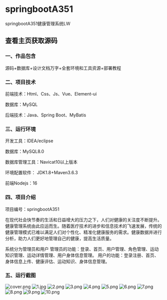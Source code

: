 # springbootA351
springbootA351健康管理系统LW
 
## 查看主页获取源码


### 一、作品包含

源码+数据库+设计文档万字+全套环境和工具资源+部署教程

### 二、项目技术

前端技术：Html、Css、Js、Vue、Element-ui

数据库：MySQL

后端技术：Java、Spring Boot、MyBatis

  

### 三、运行环境

开发工具：IDEA/eclipse

数据库：MySQL8.0

数据库管理工具：Navicat10以上版本

环境配置软件： JDK1.8+Maven3.6.3

前端Nodejs：16


### 四、项目介绍
项目编号：springbootA351

在现代社会快节奏的生活和日益增大的压力之下，人们对健康的关注度不断提升。健康管理系统由此应运而生。随着医疗技术的进步和信息技术的飞速发展，传统的健康管理模式已难以满足人们对个性化、精准化健康服务的需求。健康数据并进行分析，助力人们更好地管理自己的健康，提高生活质量。

系统分为管理员和用户
管理员的功能：登录、首页、用户管理、角色管理、运动知识管理、运动详情管理、用户身体信息管理。
用户的功能：登录注册、首页、身体信息上传、健康评估、运动知识、身体信息管理。

### 五、运行截图

![cover.png](./cover.png)
![1.jpg](./1.jpg)
![2.png](./2.png)
![3.png](./3.png)
![4.png](./4.png)
![5.png](./5.png)
![6.png](./6.png)
![7.png](./7.png)
![8.png](./8.png)
![9.png](./9.png)
![10.png](./10.png)




  
